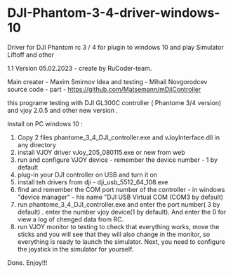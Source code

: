 # DJI-Phantom-3-4-driver-windows-10
Driver for DJI Phantom rc 3 / 4 for plugin to  windows 10 and play Simulator Liftoff and other

1.1 Version 05.02.2023 - create by RuCoder-team.

Main creater  - Maxim Smirnov 
Idea and testing - Mihail Novgorodcev
source code - part - https://github.com/Matsemann/mDjiController 

this programe testing with  DJI GL300C controller ( Phantome 3/4 version)  and vjoy 2.0.5 and other new version .

Install on PC  windows 10 : 
1. Copy 2 files phantome_3_4_DJI_controller.exe  and vJoyInterface.dll  in any directory
2. install VJOY driver vJoy_205_080115.exe  or new from web
3. run and configure VJOY device - remember the device number  - 1 by default
4. plug-in your DJI controller on USB and turn it on
5. install teh drivers from dji  - dji_usb_5512_64_108.exe 
6. find and remember the COM port number of the controller - in windows "device manager" - his name "DJI USB Virtual COM (COM3 by default) 
7. run phantome_3_4_DJI_controller.exe and enter the port number( 3 by default) . enter  the number vjoy device(1 by default). And enter the 0 for view a log of chenged data from RC.
8. run VJOY monitor to testing to check that everything works,  move the sticks and you will see that they will also change in the monitor, so everything is ready to launch the simulator. Next, you need to configure the joystick in the simulator for yourself.

Done. Enjoy!!!
